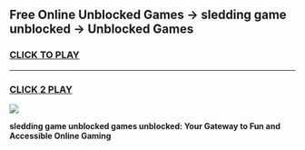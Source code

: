 
## Free Online Unblocked Games → sledding game unblocked → Unblocked Games
<h3>
<a href="https://premium.freeplayer.one?title=sledding_game_unblocked&ref=21F">CLICK TO PLAY</a></h3>
<hr>

<h3>
<a href="https://premium.freeplayer.one?title=sledding_game_unblocked&ref=21F">CLICK 2 PLAY</a>
  
</h3>

<a href="https://premium.freeplayer.one?title=sledding_game_unblocked&ref=21F/"><img src="https://clearcache.store/games.png"></a>


**sledding game unblocked games unblocked: Your Gateway to Fun and Accessible Online Gaming**
